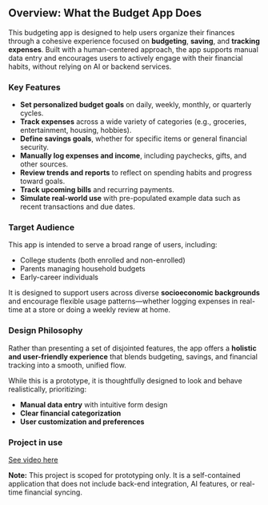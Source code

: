 ## Overview: What the Budget App Does

This budgeting app is designed to help users organize their finances through a cohesive experience focused on **budgeting**, **saving**, and **tracking expenses**. Built with a human-centered approach, the app supports manual data entry and encourages users to actively engage with their financial habits, without relying on AI or backend services.

### Key Features

- **Set personalized budget goals** on daily, weekly, monthly, or quarterly cycles.
- **Track expenses** across a wide variety of categories (e.g., groceries, entertainment, housing, hobbies).
- **Define savings goals**, whether for specific items or general financial security.
- **Manually log expenses and income**, including paychecks, gifts, and other sources.
- **Review trends and reports** to reflect on spending habits and progress toward goals.
- **Track upcoming bills** and recurring payments.
- **Simulate real-world use** with pre-populated example data such as recent transactions and due dates.

### Target Audience

This app is intended to serve a broad range of users, including:
- College students (both enrolled and non-enrolled)
- Parents managing household budgets
- Early-career individuals

It is designed to support users across diverse **socioeconomic backgrounds** and encourage flexible usage patterns—whether logging expenses in real-time at a store or doing a weekly review at home.

### Design Philosophy

Rather than presenting a set of disjointed features, the app offers a **holistic and user-friendly experience** that blends budgeting, savings, and financial tracking into a smooth, unified flow. 

While this is a prototype, it is thoughtfully designed to look and behave realistically, prioritizing:
- **Manual data entry** with intuitive form design
- **Clear financial categorization**
- **User customization and preferences**

### Project in use
[See video here](https://youtu.be/kri25h_bp3M)

**Note:** This project is scoped for prototyping only. It is a self-contained application that does not include back-end integration, AI features, or real-time financial syncing.
